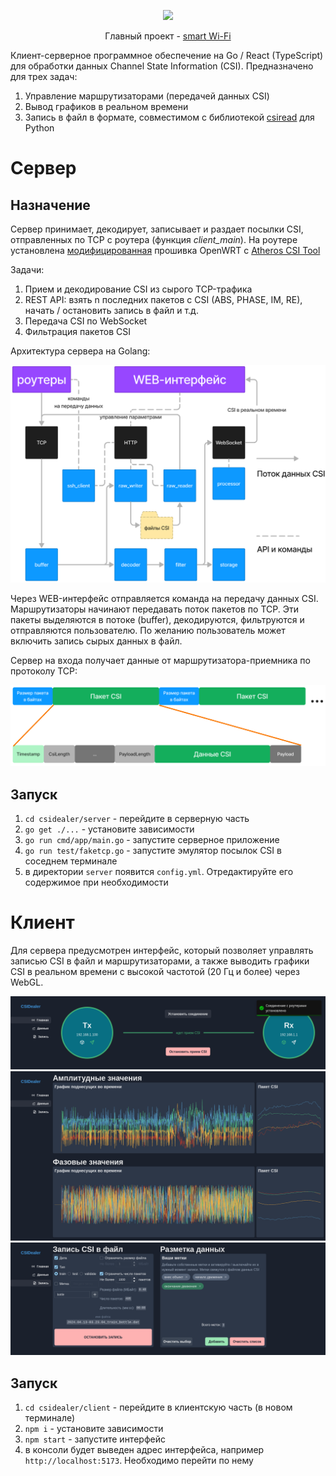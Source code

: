 <p align="center">
  <img src="https://user-images.githubusercontent.com/61945327/201778567-fee234ff-84f1-459e-b3b3-cb0d96cc0a68.png" height="100">
</p>

<p align="center">
  Главный проект - <a href="https://github.com/maksimio/smartwifi">smart Wi-Fi</a>
</p>

Клиент-серверное программное обеспечение на Go / React (TypeScript) для обработки данных Channel State Information (CSI). Предназначено для трех задач:
1. Управление маршрутизаторами (передачей данных CSI)
2. Вывод графиков в реальном времени
3. Запись в файл в формате, совместимом с библиотекой [csiread](https://github.com/citysu/csiread) для Python

# Сервер
## Назначение
Сервер принимает, декодирует, записывает и раздает посылки CSI, отправленных по TCP с роутера (функция _client_main_). На роутере установлена [модифицированная](https://github.com/xieyaxiongfly/Atheros_CSI_tool_OpenWRT_src) прошивка OpenWRT с [Atheros CSI Tool](https://wands.sg/research/wifi/AtherosCSI/)

Задачи:
1. Прием и декодирование CSI из сырого TCP-трафика
2. REST API: взять n последних пакетов с CSI (ABS, PHASE, IM, RE), начать / остановить запись в файл и т.д.
3. Передача CSI по WebSocket
4. Фильтрация пакетов CSI

Архитектура сервера на Golang:
<p align="center">
  <img src="img/goback.png">
</p>

Через WEB-интерфейс отправляется команда на передачу данных CSI. Маршрутизаторы начинают передавать поток пакетов по TCP. Эти пакеты выделяются в потоке (buffer), декодируются, фильтруются и отправляются пользователю. По желанию пользователь может включить запись сырых данных в файл.

Сервер на входа получает данные от маршрутизатора-приемника по протоколу TCP:
<p align="center">
  <img src="img/dataflow.png">
</p>

## Запуск
1. `cd csidealer/server` - перейдите в серверную часть
2. `go get ./...` - установите зависимости
3. `go run cmd/app/main.go` - запустите серверное приложение
4. `go run test/faketcp.go` - запустите эмулятор посылок CSI в соседнем терминале
5. в директории `server` появится `config.yml`. Отредактируйте его содержимое при необходимости


# Клиент
Для сервера предусмотрен интерфейс, который позволяет управлять записью CSI в файл и маршрутизаторами, а также выводить графики CSI в реальном времени с высокой частотой (20 Гц и более) через WebGL.

<p align="center">
  <img src="img/webconn.png" />
  <img src="img/webchart.png" />
  <img src="img/webrec.png" />
</p>

## Запуск
1. `cd csidealer/client` - перейдите в клиентскую часть (в новом терминале)
2. `npm i` - установите зависимости
3. `npm start` - запустите интерфейс
4. в консоли будет выведен адрес интерфейса, например `http://localhost:5173`. Необходимо перейти по нему
